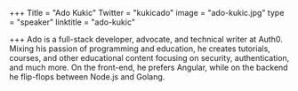 +++
Title = "Ado Kukic"
Twitter = "kukicado"
image = "ado-kukic.jpg"
type = "speaker"
linktitle = "ado-kukic"

+++
Ado is a full-stack developer, advocate, and technical writer at Auth0. Mixing his passion of programming and education, he creates tutorials, courses, and other educational content focusing on security, authentication, and much more. On the front-end, he prefers Angular, while on the backend he flip-flops between Node.js and Golang.

